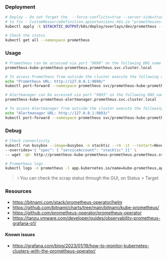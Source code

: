 ### Deployment

```bash
# Deploy - Do not forget the  --force-conflicts=true --server-side=true
# to fix - CustomResourceDefinition.apiextensions.k8s.io "prometheuses.monitoring.coreos.com" is invalid: metadata.annotations: Too long: must have at most 262144 bytes
kubectl apply -k $STACKTIC_OUTPUT/k8s/deploy/overlays/dev/prometheus --force-conflicts=true --server-side=true

# Check the status
kubectl get all --namespace prometheus
```

### Usage

```bash
# Prometheus can be accessed via port "9090" on the following DNS name from within your cluster:
prometheus-kube-prometheus-prometheus.prometheus.svc.cluster.local

# To access Prometheus from outside the cluster execute the following commands:
echo "Prometheus URL: http://127.0.0.1:9090/"
kubectl port-forward --namespace prometheus svc/prometheus-kube-prometheus-prometheus 9090:9090

# Alertmanager can be accessed via port "9093" on the following DNS name from within your cluster:
prometheus-kube-prometheus-alertmanager.prometheus.svc.cluster.local

# To access Alertmanager from outside the cluster execute the following commands:
echo "Alertmanager URL: http://127.0.0.1:9093/"
kubectl port-forward --namespace prometheus svc/prometheus-kube-prometheus-alertmanager 9093:9093
```

### Debug

```bash
# Check connectivity
kubectl run busybox --image=busybox -n stacktic --rm -it --restart=Never \
--overrides='{ "spec": { "serviceAccount": "stacktic" }}' \
-- wget -qO- http://prometheus-kube-prometheus-prometheus.prometheus.svc.cluster.local:9090

# Prometheus logs
kubectl logs -n prometheus -l app.kubernetes.io/name=kube-prometheus,app.kubernetes.io/instance=prometheus,app.kubernetes.io/component=operator --tail -1
```

> ℹ️ You can check the scrap status through the GUI, on Status > Target

### Resources

* https://bitnami.com/stack/prometheus-operator/helm
* https://github.com/bitnami/charts/tree/main/bitnami/kube-prometheus/
* https://github.com/prometheus-operator/prometheus-operator
* https://tanzu.vmware.com/developer/guides/observability-prometheus-grafana-p1/

#### Known issues

* https://grafana.com/blog/2023/01/19/how-to-monitor-kubernetes-clusters-with-the-prometheus-operator/
